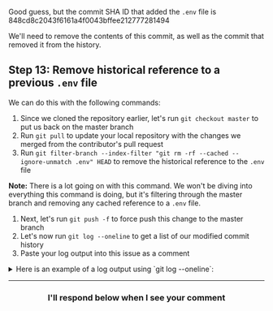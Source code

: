 Good guess, but the commit SHA ID that added the `.env` file is 848cd8c2043f6161a4f0043bffee212777281494

We'll need to remove the contents of this commit, as well as the commit that removed it from the history.

## Step 13: Remove historical reference to a previous `.env` file

We can do this with the following commands:

1. Since we cloned the repository earlier, let's run `git checkout master` to put us back on the master branch
1. Run `git pull` to update your local repository with the changes we merged from the contributor's pull request
1. Run `git filter-branch --index-filter "git rm -rf --cached --ignore-unmatch .env" HEAD` to remove the historical reference to the `.env` file

  **Note:** There is a lot going on with this command. We won't be diving into everything this command is doing, but it's filtering through the master branch and removing any cached reference to a `.env` file.

1. Next, let's run `git push -f` to force push this change to the master branch
1. Let's now run `git log --oneline` to get a list of our modified commit history
1. Paste your log output into this issue as a comment

<details>
  <summary>Here is an example of a log output using `git log --oneline`:</summary>
  <hr>

```
d27dde6 (HEAD -> master, origin/master, origin/HEAD) Merge pull request #8 from {{ user.username }}/add-gitignore
65c1b71 Update .gitignore
a9b1b74 Merge add-wolverine-image into master
e2262cd Add wolverine image to game
9414843 Merge pull request #6 from {{ user.username }}/a-a-ron-patch-1
16d5372 Create SECURITY.md
28b3625 Merge pull request #1 from {{ user.username }}/update-dependency
3f7b819 Update package.json
e9ae69a Change package.json file to highlight where dependency update should go
831b1d1 Add empty .gitignore file
78cfef0 Remove .env file
8f08f15 Add .env file
e6e2377 Update README.md and Octocat game
528248c Initial commit
```
  <hr>
</details>

<hr>
<h3 align="center">I'll respond below when I see your comment</h3>
